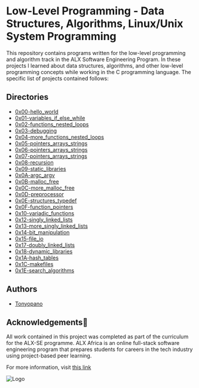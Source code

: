 
# Low-Level Programming - Data Structures, Algorithms, Linux/Unix System Programming

This repository contains programs written for the low-level programming and algorithm track in the ALX Software Engineering Program. In these projects I learned about data structures, algorithms, and other low-level programming concepts while working in the C programming language. The specific list of projects contained follows:




## Directories

 - [0x00-hello_world](https://github.com/Tonyopano/alx-low_level_programming/tree/master/0x00-hello_world)
 - [0x01-variables_if_else_while](https://github.com/Tonyopano/alx-low_level_programming/tree/master/0x01-variables_if_else_while)
 - [0x02-functions_nested_loops](https://github.com/Tonyopano/alx-low_level_programming/tree/master/0x02-functions_nested_loops)
 - [0x03-debugging](https://github.com/Tonyopano/alx-low_level_programming/tree/master/0x03-debugging)
 - [0x04-more_functions_nested_loops](https://github.com/Tonyopano/alx-low_level_programming/tree/master/0x04-more_functions_nested_loops)
 - [0x05-pointers_arrays_strings](https://github.com/Tonyopano/alx-low_level_programming/tree/master/0x05-pointers_arrays_strings)
 - [0x06-pointers_arrays_strings](https://github.com/Tonyopano/alx-low_level_programming/tree/master/0x06-pointers_arrays_strings)
 - [0x07-pointers_arrays_strings](https://github.com/Tonyopano/alx-low_level_programming/tree/master/0x07-pointers_arrays_strings)
 - [0x08-recursion](https://github.com/Tonyopano/alx-low_level_programming/tree/master/0x08-recursion)
 - [0x09-static_libraries](https://github.com/Tonyopano/alx-low_level_programming/tree/master/0x09-static_libraries)
 - [0x0A-argc_argv](https://github.com/Tonyopano/alx-low_level_programming/tree/master/0x0A-argc_argv)
 - [0x0B-malloc_free](https://github.com/Tonyopano/alx-low_level_programming/tree/master/0x0B-malloc_free)
 - [0x0C-more_malloc_free](https://github.com/Tonyopano/alx-low_level_programming/tree/master/0x0C-more_malloc_free)
 - [0x0D-preprocessor](https://github.com/Tonyopano/alx-low_level_programming/tree/master/0x0D-preprocessor)
 - [0x0E-structures_typedef](https://github.com/Tonyopano/alx-low_level_programming/tree/master/0x0E-structures_typedef)
 - [0x0F-function_pointers](https://github.com/Tonyopano/alx-low_level_programming/tree/master/0x0F-function_pointers)
 - [0x10-variadic_functions](https://github.com/Tonyopano/alx-low_level_programming/tree/master/0x10-variadic_functions)
 - [0x12-singly_linked_lists](https://github.com/Tonyopano/alx-low_level_programming/tree/master/0x12-singly_linked_lists)
 - [0x13-more_singly_linked_lists](https://github.com/Tonyopano/alx-low_level_programming/tree/master/0x13-more_singly_linked_lists)
 - [0x14-bit_manipulation](https://github.com/Tonyopano/alx-low_level_programming/tree/master/0x14-bit_manipulation)
 - [0x15-file_io](https://github.com/Tonyopano/alx-low_level_programming/tree/master/0x15-file_io)
 - [0x17-doubly_linked_lists](https://github.com/Tonyopano/alx-low_level_programming/tree/master/0x17-doubly_linked_lists)
 - [0x18-dynamic_libraries](https://github.com/Tonyopano/alx-low_level_programming/tree/master/0x18-dynamic_libraries)
 - [0x1A-hash_tables](https://github.com/Tonyopano/alx-low_level_programming/tree/master/0x1A-hash_tables)
 - [0x1C-makefiles](https://github.com/Tonyopano/alx-low_level_programming/tree/master/0x1C-makefiles)
 - [0x1E-search_algorithms](https://github.com/Tonyopano/alx-low_level_programming/tree/master/0x1E-search_algorithms)


## Authors

- [Tonyopano](https://www.github.com/Tonyopano)


## Acknowledgements🙏

All work contained in this project was completed as part of the curriculum for the ALX-SE programme. ALX Africa is an online full-stack software engineering program that prepares students for careers in the tech industry using project-based peer learning.

For more information, visit [this link](https://www.alxafrica.com//)



![Logo](https://africabusinesscommunities.com/Images/Key%20Logos/alx.png)

